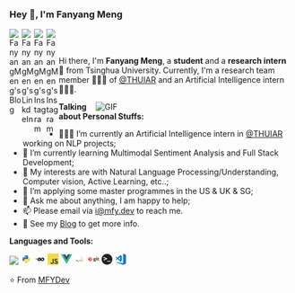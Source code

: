 ### Hey 👋, I'm Fanyang Meng

<a href="https://mfy.world/">
  <img align="left" alt="FanyangMeng's Blog" width="22px" src="https://simpleicons.org/icons/wordpress.svg" />
</a>
<a href="https://www.linkedin.com/in/fanyangmeng/">
  <img align="left" alt="FanyangMeng's LinkdeIn" width="22px" src="https://cdn.jsdelivr.net/npm/simple-icons@v3/icons/linkedin.svg" />
</a>
<a href="https://www.instagram.com/fanyangmeng9851/">
  <img align="left" alt="FanyangMeng's Instagram" width="22px" src="https://cdn.jsdelivr.net/npm/simple-icons@v3/icons/instagram.svg" />
</a>
<a href="https://www.facebook.com/FanyangMeng9851/">
  <img align="left" alt="FanyangMeng's Instagram" width="22px" src="https://cdn.jsdelivr.net/npm/simple-icons@v3/icons/facebook.svg" />
</a>

<br />
<br />

Hi there, I'm **Fanyang Meng**, a **student** and a **research intern** 🚀 from Tsinghua University. Currently, I'm a research team member 🙍🏽‍♂️ of [@THUIAR](https://github.com/thuiar) and an Artificial Intelligence intern 👨🏽‍💼. 

<img align="right" alt="GIF" src="https://media.giphy.com/media/MeJgB3yMMwIaHmKD4z/giphy.gif" width=350 />

**Talking about Personal Stuffs:**

- 👨🏽‍💻 I’m currently an Artificial Intelligence intern in [@THUIAR](https://thuiar.github.io/) working on NLP projects;
- 🌱 I’m currently learning Multimodal Sentiment Analysis and Full Stack Development; 
- 🤔 My interests are with Natural Language Processing/Understanding, Computer vision, Active Learning, etc..;
- 💼 I’m applying some master programmes in the US & UK & SG;
- 💬 Ask me about anything, I am happy to help;
- 📫 Please email via [i@mfy.dev](mailto:i@mfy.dev) to reach me.
- 📝 See my [Blog](https://mfy.world) to get more info.


**Languages and Tools:**  

<code><img height="20" src="https://pytorch.org/assets/images/pytorch-logo.png"></code>
<code><img height="20" src="https://raw.githubusercontent.com/github/explore/80688e429a7d4ef2fca1e82350fe8e3517d3494d/topics/python/python.png"></code>
<code><img height="20" src="https://raw.githubusercontent.com/github/explore/80688e429a7d4ef2fca1e82350fe8e3517d3494d/topics/go/go.png"></code>
<code><img height="20" src="https://raw.githubusercontent.com/github/explore/80688e429a7d4ef2fca1e82350fe8e3517d3494d/topics/javascript/javascript.png"></code>
<code><img height="20" src="https://raw.githubusercontent.com/github/explore/80688e429a7d4ef2fca1e82350fe8e3517d3494d/topics/vue/vue.png"></code>
<code><img height="20" src="https://raw.githubusercontent.com/github/explore/80688e429a7d4ef2fca1e82350fe8e3517d3494d/topics/mysql/mysql.png"></code>
<code><img height="20" src="https://raw.githubusercontent.com/github/explore/80688e429a7d4ef2fca1e82350fe8e3517d3494d/topics/git/git.png"></code>
<code><img height="20" src="https://raw.githubusercontent.com/github/explore/80688e429a7d4ef2fca1e82350fe8e3517d3494d/topics/terminal/terminal.png"></code>
<code><img height="20" src="https://raw.githubusercontent.com/github/explore/80688e429a7d4ef2fca1e82350fe8e3517d3494d/topics/visual-studio-code/visual-studio-code.png"></code>

⭐️ From [MFYDev](https://github.com/MFYDev)
